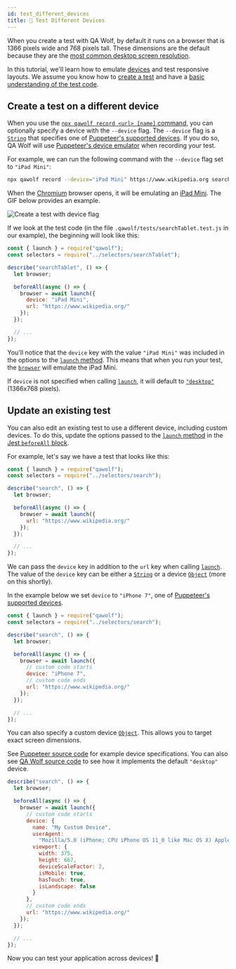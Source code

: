 ```yaml
---
id: test_different_devices
title: 📱 Test Different Devices
---
```


When you create a test with QA Wolf, by default it runs on a browser that is 1366 pixels wide and 768 pixels tall. These dimensions are the default because they are the [most common desktop screen resolution](https://gs.statcounter.com/screen-resolution-stats/desktop/worldwide).

In this tutorial, we'll learn how to emulate [devices](https://github.com/puppeteer/puppeteer/blob/v2.0.0/lib/DeviceDescriptors.js) and test responsive layouts. We assume you know how to [create a test](create_a_test) and have a [basic understanding of the test code](review_test_code).

## Create a test on a different device

When you use the [`npx qawolf record <url> [name]` command](cli#npx-qawolf-record-url-name), you can optionally specify a device with the `--device` flag. The `--device` flag is a [`String`](https://developer.mozilla.org/en-US/docs/Web/JavaScript/Reference/Global_Objects/String) that specifies one of [Puppeteer's supported devices](https://github.com/puppeteer/puppeteer/blob/master/lib/DeviceDescriptors.js). If you do so, QA Wolf will use [Puppeteer's device emulator](https://github.com/puppeteer/puppeteer/blob/master/docs/api.md#puppeteerdevices) when recording your test.

For example, we can run the following command with the `--device` flag set to `"iPad Mini"`:

```bash
npx qawolf record --device="iPad Mini" https://www.wikipedia.org searchTablet
```

When the [Chromium](https://www.chromium.org/Home) browser opens, it will be emulating an [iPad Mini](https://www.apple.com/ipad-mini/). The GIF below provides an example.

![Create a test with device flag](https://storage.googleapis.com/docs.qawolf.com/tutorials/record_device.gif)

If we look at the test code (in the file `.qawolf/tests/searchTablet.test.js` in our example), the beginning will look like this:

```js
const { launch } = require("qawolf");
const selectors = require("../selectors/searchTablet");

describe("searchTablet", () => {
  let browser;

  beforeAll(async () => {
    browser = await launch({
      device: "iPad Mini",
      url: "https://www.wikipedia.org/"
    });
  });

  // ...
});
```

You'll notice that the `device` key with the value `"iPad Mini"` was included in the options to the [`launch` method](api#qawolflaunchoptions). This means that when you run your test, the [`browser`](api#class-browser) will emulate the iPad Mini.

If `device` is not specified when calling [`launch`](api#qawolflaunchoptions), it will default to [`"desktop"`](https://github.com/qawolf/qawolf/blob/3256831cd93c172e81c9f7eb1fdeb347733d72ec/packages/browser/src/browser/device.ts#L9-L24) (1366x768 pixels).

## Update an existing test

You can also edit an existing test to use a different device, including custom devices. To do this, update the options passed to the [`launch` method](api#qawolflaunchoptions) in the [Jest `beforeAll` block](https://jestjs.io/docs/en/api#beforeallfn-timeout).

For example, let's say we have a test that looks like this:

```js
const { launch } = require("qawolf");
const selectors = require("../selectors/search");

describe("search", () => {
  let browser;

  beforeAll(async () => {
    browser = await launch({
      url: "https://www.wikipedia.org/"
    });
  });

  // ...
});
```

We can pass the `device` key in addition to the `url` key when calling [`launch`](api#qawolflaunchoptions). The value of the `device` key can be either a [`String`](https://developer.mozilla.org/en-US/docs/Web/JavaScript/Reference/Global_Objects/String) or a device [`Object`](https://developer.mozilla.org/en-US/docs/Web/JavaScript/Reference/Global_Objects/Object) (more on this shortly).

In the example below we set `device` to `"iPhone 7"`, one of [Puppeteer's supported devices](https://github.com/puppeteer/puppeteer/blob/master/lib/DeviceDescriptors.js).

```js
const { launch } = require("qawolf");
const selectors = require("../selectors/search");

describe("search", () => {
  let browser;

  beforeAll(async () => {
    browser = await launch({
      // custom code starts
      device: "iPhone 7",
      // custom code ends
      url: "https://www.wikipedia.org/"
    });
  });

  // ...
});
```

You can also specify a custom device [`Object`](https://developer.mozilla.org/en-US/docs/Web/JavaScript/Reference/Global_Objects/Object). This allows you to target exact screen dimensions.

See [Puppeteer source code](https://github.com/puppeteer/puppeteer/blob/master/lib/DeviceDescriptors.js) for example device specifications. You can also see [QA Wolf source code](https://github.com/qawolf/qawolf/blob/3256831cd93c172e81c9f7eb1fdeb347733d72ec/packages/browser/src/browser/device.ts#L9-L24) to see how it implements the default `"desktop"` device.

```js
describe("search", () => {
  let browser;

  beforeAll(async () => {
    browser = await launch({
      // custom code starts
      device: {
        name: "My Custom Device",
        userAgent:
          "Mozilla/5.0 (iPhone; CPU iPhone OS 11_0 like Mac OS X) AppleWebKit/604.1.38 (KHTML, like Gecko) Version/11.0 Mobile/15A372 Safari/604.1",
        viewport: {
          width: 375,
          height: 667,
          deviceScaleFactor: 2,
          isMobile: true,
          hasTouch: true,
          isLandscape: false
        }
      },
      // custom code ends
      url: "https://www.wikipedia.org/"
    });
  });

  // ...
});
```

Now you can test your application across devices! 🎉
